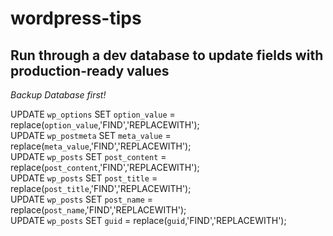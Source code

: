 # wordpress-tips

## Run through a dev database to update fields with production-ready values

*Backup Database first!*  

UPDATE `wp_options` SET `option_value` = replace(`option_value`,'FIND','REPLACEWITH');  
UPDATE `wp_postmeta` SET `meta_value` = replace(`meta_value`,'FIND','REPLACEWITH');  
UPDATE `wp_posts` SET `post_content` = replace(`post_content`,'FIND','REPLACEWITH');  
UPDATE `wp_posts` SET `post_title` = replace(`post_title`,'FIND','REPLACEWITH');  
UPDATE `wp_posts` SET `post_name` = replace(`post_name`,'FIND','REPLACEWITH');  
UPDATE `wp_posts` SET `guid` = replace(`guid`,'FIND','REPLACEWITH');  
